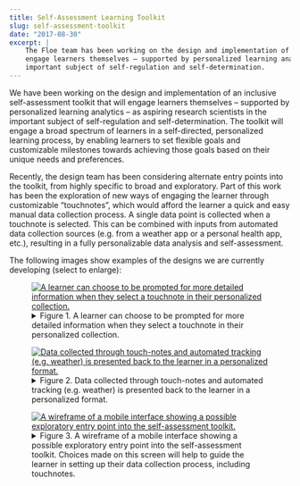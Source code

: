 ```yaml
---
title: Self-Assessment Learning Toolkit
slug: self-assessment-toolkit
date: "2017-08-30"
excerpt: |
    The Floe team has been working on the design and implementation of an inclusive self-assessment toolkit that will
    engage learners themselves – supported by personalized learning analytics – as aspiring research scientists in the
    important subject of self-regulation and self-determination.
---
```


We have been working on the design and implementation of an inclusive self-assessment toolkit that will engage learners
themselves – supported by personalized learning analytics – as aspiring research scientists in the important subject of
self-regulation and self-determination. The toolkit will engage a broad spectrum of learners in a self-directed,
personalized learning process, by enabling learners to set flexible goals and customizable milestones towards achieving
those goals based on their unique needs and preferences.

Recently, the design team has been considering alternate entry points into the toolkit, from highly specific to broad
and exploratory. Part of this work has been the exploration of new ways of engaging the learner through customizable
“touchnotes”, which would afford the learner a quick and easy manual data collection process. A single data point is
collected when a touchnote is selected. This can be combined with inputs from automated data collection sources (e.g.
from a weather app or a personal health app, etc.), resulting in a fully personalizable data analysis and
self-assessment.

The following images show examples of the designs we are currently developing (select to enlarge):

<figure>
    <a href="/assets/media/Self-reflection-Figure-1.png">
        <img
            src="/assets/media/Self-reflection-Figure-1-thumb.png"
            alt="A learner can choose to be prompted for more detailed information when they select a touchnote
                in their personalized collection."
            aria-details="det1"
        >
    </a>
    <figcaption>
        <details id="det1">
            <summary>
                Figure 1. A learner can choose to be prompted for more detailed information when they select a touchnote
                in their personalized collection.
            </summary>
            <p>
                The image shows a collection of square "touchnotes" buttons on the left with the heading "Query: When do
                I feel most clear-headed and focused?". The touchnotes in the collection include: "Focused",
                "Good Idea", "Meditation", "Weather", "Diet", and "Sleep". An arrow points from the "Sleep" touchnote to
                a dialog box with prompts for more information including: "Time to bed", "How many hours?", "Woke up
                feeling: refreshed/tired", "Disrupted? Y/N", and an option to add notes to a journal. There is a save
                button at the bottom of the dialog box.
            </p>
        </details>
    </figcaption>
</figure>

<figure>
    <a href="/assets/media/Self-reflection-Figure-2.png">
        <img
            src="/assets/media/Self-reflection-Figure-2-thumb.png"
            alt="Data collected through touch-notes and automated tracking (e.g. weather) is presented
                back to the learner in a personalized format."
            aria-details="det2"
        >
    </a>
    <figcaption>
        <details id="det2">
            <summary>
                Figure 2. Data collected through touch-notes and automated tracking (e.g. weather) is presented
                back to the learner in a personalized format.
            </summary>
            <p>
                The image shows a column of touchnotes on the left-hand side, some of which have been dragged into a
                data analysis area in the middle of the screen; where there is a plot showing 4 horizontal and
                synchronous "tracks" of touchnote data vs. time. The plot is titled "Analysis: What is causing my
                headaches?". The data plotted in the analysis includes: "Weather", "Coffee", "Dairy", and "Headaches".
            </p>
        </details>
    </figcaption>
</figure>

<figure>
    <a href="/assets/media/Self-reflection-Figure-3.png">
        <img
            src="/assets/media/Self-reflection-Figure-3-thumb.png"
            alt="A wireframe of a mobile interface showing a possible exploratory entry point into the self-assessment
                toolkit."
            aria-details="det3"
        >
    </a>
    <figcaption>
        <details id="det3">
            <summary>
                Figure 3. A wireframe of a mobile interface showing a possible exploratory entry point into the
                self-assessment toolkit. Choices made on this screen will help to guide the learner in setting up their
                data collection process, including touchnotes.
            </summary>
            <p>
                The image shows a mobile interface screen with text that states "Begin by keeping track of one or more
                of the following:". This text is followed by a list of checkboxes including: "Where you go (Places)",
                "What you eat (Food), "What you do (Activities)", and "How you feel (Mood)". This list is followed by an
                option to "Show me what others have done", with "Next" and "Go back" buttons at the bottom of the
                screen.
            </p>
        </details>
    </figcaption>
</figure>
